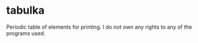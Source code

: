 tabulka
=======

Periodic table of elements for printing.
I do not own any rights to any of the programs used.
